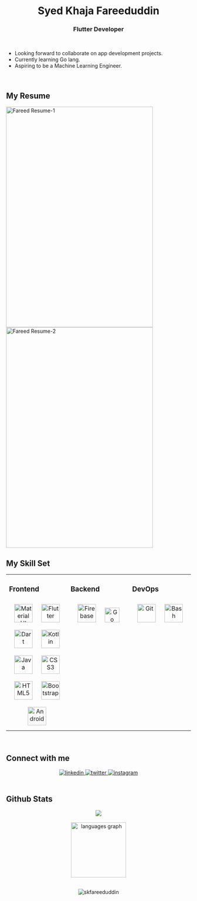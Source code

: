 ### <h1 align="center">Syed Khaja Fareeduddin</h1>
<h3 align="center"> Flutter Developer </h3>
<br />

<!--- I'm currently working as a Mobile App Developer at Lords TBI where I help startups with their product development.-->

- Looking forward to collaborate on app development projects.
- Currently learning Go lang.
- Aspiring to be a Machine Learning Engineer.

<br/>  

## My Resume  
<!-- Adjust the width and height attributes as needed -->
<img src="https://github.com/skfareeduddin/skfareeduddin/assets/82967660/1a805139-b61e-46ca-92fb-e8868741e58c" alt="Fareed Resume-1" width="400" height="600" style="margin-right: 20px;">

<img src="https://github.com/skfareeduddin/skfareeduddin/assets/82967660/c331ef4f-07f4-408b-8c19-c74d24f5a1cd" alt="Fareed Resume-2" width="400" height="600">


<!--![Fareed Resume-1](https://github.com/skfareeduddin/skfareeduddin/assets/82967660/1a805139-b61e-46ca-92fb-e8868741e58c)
![Fareed Resume-2](https://github.com/skfareeduddin/skfareeduddin/assets/82967660/c331ef4f-07f4-408b-8c19-c74d24f5a1cd)-->


## My Skill Set  
<table><tr><td valign="top" width="33%">



### Frontend  
<div align="center">  
<a href="https://mui.com/" target="_blank"><img style="margin: 10px" src="https://profilinator.rishav.dev/skills-assets/mui.png" alt="Material UI" height="50" /></a>  
<a href="https://flutter.dev/" target="_blank"><img style="margin: 10px" src="https://profilinator.rishav.dev/skills-assets/flutterio-icon.svg" alt="Flutter" height="50" /></a>  
<a href="https://dart.dev/" target="_blank"><img style="margin: 10px" src="https://profilinator.rishav.dev/skills-assets/dartlang-icon.svg" alt="Dart" height="50" /></a>  
<a href="https://kotlinlang.org/" target="_blank"><img style="margin: 10px" src="https://profilinator.rishav.dev/skills-assets/kotlinlang-icon.svg" alt="Kotlin" height="50" /></a>  
<a href="https://www.java.com/" target="_blank"><img style="margin: 10px" src="https://profilinator.rishav.dev/skills-assets/java-original-wordmark.svg" alt="Java" height="50" /></a>  
<a href="https://www.w3schools.com/css/" target="_blank"><img style="margin: 10px" src="https://profilinator.rishav.dev/skills-assets/css3-original-wordmark.svg" alt="CSS3" height="50" /></a>  
<a href="https://en.wikipedia.org/wiki/HTML5" target="_blank"><img style="margin: 10px" src="https://profilinator.rishav.dev/skills-assets/html5-original-wordmark.svg" alt="HTML5" height="50" /></a>  
<a href="https://getbootstrap.com/docs/3.4/javascript/" target="_blank"><img style="margin: 10px" src="https://profilinator.rishav.dev/skills-assets/bootstrap-plain.svg" alt="Bootstrap" height="50" /></a>  
<a href="https://www.android.com/intl/en_in/" target="_blank"><img style="margin: 10px" src="https://profilinator.rishav.dev/skills-assets/android-original-wordmark.svg" alt="Android" height="50" /></a>  
</div>

</td><td valign="top" width="33%">



### Backend  
<div align="center">  
<a href="https://firebase.google.com/" target="_blank"><img style="margin: 10px" src="https://profilinator.rishav.dev/skills-assets/firebase.png" alt="Firebase" height="50" /></a>
<a href="https://go.dev/" target="_blank"><img style="margin: 10px" src="https://upload.wikimedia.org/wikipedia/commons/0/05/Go_Logo_Blue.svg" alt="Go" height="40" /></a>  
</div>

</td><td valign="top" width="33%">



### DevOps  
<div align="center">  
<a href="https://github.com/" target="_blank"><img style="margin: 10px" src="https://profilinator.rishav.dev/skills-assets/git-scm-icon.svg" alt="Git" height="50" /></a>  
<a href="https://www.gnu.org/software/bash/" target="_blank"><img style="margin: 10px" src="https://profilinator.rishav.dev/skills-assets/gnu_bash-icon.svg" alt="Bash" height="50" /></a>  
</div>

</td></tr></table>  

<br/>  


## Connect with me  
<div align="center">
<a href="https://linkedin.com/in/skfareeduddin" target="_blank">
<img src=https://img.shields.io/badge/linkedin-%231E77B5.svg?&style=for-the-badge&logo=linkedin&logoColor=white alt=linkedin style="margin-bottom: 5px;" />
</a>
<a href="https://twitter.com/s_k_fareeduddin" target="_blank">
<img src=https://img.shields.io/badge/twitter-%2300acee.svg?&style=for-the-badge&logo=twitter&logoColor=white alt=twitter style="margin-bottom: 5px;" />
</a>
<a href="https://instagram.com/s.k.fareeduddin" target="_blank">
<img src=https://img.shields.io/badge/instagram-%23000000.svg?&style=for-the-badge&logo=instagram&logoColor=white alt=instagram style="margin-bottom: 5px;" />
</a>  
</div>  
  

<br/>  


## Github Stats  
<div align="center">
  <!--<img height="180em" src="https://github-readme-stats-eight-theta.vercel.app/api?username=skfareeduddin&show_icons=true&theme=algolia&include_all_commits=true&count_private=true"/>-->
  <img height src="https://github-readme-stats.vercel.app/api?username=skfareeduddin&show_icons=true&theme=algolia&count_private=true"/>
</div>  

<br/>

<div align="center"><img src="https://github-readme-stats.vercel.app/api/top-langs?username=skfareeduddin&locale=en&hide_title=false&layout=compact&card_width=320&langs_count=5&theme=algolia&hide_border=false&order=2" height="150" alt="languages graph"  />
</div>

<br/>

<div align="center"><p><img align="center" src="https://github-readme-streak-stats.herokuapp.com/?user=skfareeduddin&theme=algolia" alt="skfareeduddin" /></p></div>  

<!--[![Fareeduddin's github activity graph](https://github-readme-activity-graph.vercel.app/graph?username=skfareeduddin&theme=react-dark)](https://github.com/ashutosh00710/github-readme-activity-graph)-->

